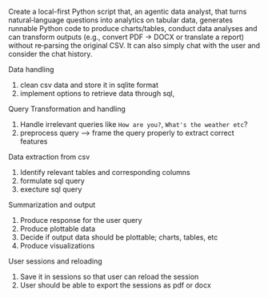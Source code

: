 Create a local-first Python script that, an agentic data analyst, that turns natural‑language questions into analytics on tabular data, generates runnable Python code to produce charts/tables, conduct data analyses and can transform outputs (e.g., convert PDF → DOCX or translate a report) without re‑parsing the original CSV. It can also simply chat with the user and consider the chat history.

Data handling
1. clean csv data and store it in sqlite format
2. implement options to retrieve data through sql, 

Query Transformation and handling
1. Handle irrelevant queries like `How are you?`, `What's the weather etc`? 
2. preprocess query --> frame the query properly to extract correct features

Data extraction from csv
1. Identify relevant tables and corresponding columns
2. formulate sql query
3. execture sql query

Summarization and output
1. Produce response for the user query
2. Produce plottable data
2. Decide if output data should be plottable; charts, tables, etc
3. Produce visualizations 

User sessions and reloading
1. Save it in sessions so that user can reload the session
2. User should be able to export the sessions as pdf or docx